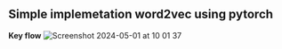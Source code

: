 ## Simple implemetation word2vec using pytorch

**Key flow**
![Screenshot 2024-05-01 at 10 01 37](https://github.com/rlarudans134/word2vec/assets/81612749/b7499ddd-58cc-4ef6-9475-6210229e11a3)
